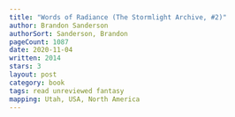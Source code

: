 ```yaml
---
title: "Words of Radiance (The Stormlight Archive, #2)"
author: Brandon Sanderson
authorSort: Sanderson, Brandon
pageCount: 1087
date: 2020-11-04
written: 2014
stars: 3
layout: post
category: book
tags: read unreviewed fantasy
mapping: Utah, USA, North America
---
```

